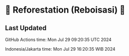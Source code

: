 
# 🌳 Reforestation (Reboisasi) 🌲

## Last Updated

GitHub Actions time: Mon Jul 29 09:20:35 UTC 2024

Indonesia/Jakarta time: Mon Jul 29 16:20:35 WIB 2024
